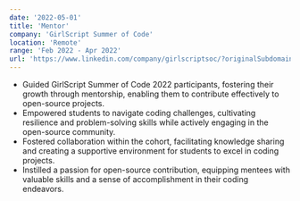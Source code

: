 ```yaml
---
date: '2022-05-01'
title: 'Mentor'
company: 'GirlScript Summer of Code'
location: 'Remote'
range: 'Feb 2022 - Apr 2022'
url: 'https://www.linkedin.com/company/girlscriptsoc/?originalSubdomain=in'
---
```


- Guided GirlScript Summer of Code 2022 participants, fostering their growth through mentorship, enabling them to contribute effectively to open-source projects.
- Empowered students to navigate coding challenges, cultivating resilience and problem-solving skills while actively engaging in the open-source community.
- Fostered collaboration within the cohort, facilitating knowledge sharing and creating a supportive environment for students to excel in coding projects.
- Instilled a passion for open-source contribution, equipping mentees with valuable skills and a sense of accomplishment in their coding endeavors.
